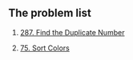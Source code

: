 ## The problem list 
1. [287. Find the Duplicate Number](./287.%20Find%20the%20Duplicate%20Number.md)

2. [75. Sort Colors](https://leetcode.com/problems/sort-colors/description/)

